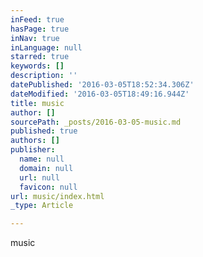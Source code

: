```yaml
---
inFeed: true
hasPage: true
inNav: true
inLanguage: null
starred: true
keywords: []
description: ''
datePublished: '2016-03-05T18:52:34.306Z'
dateModified: '2016-03-05T18:49:16.944Z'
title: music
author: []
sourcePath: _posts/2016-03-05-music.md
published: true
authors: []
publisher:
  name: null
  domain: null
  url: null
  favicon: null
url: music/index.html
_type: Article

---
```

music